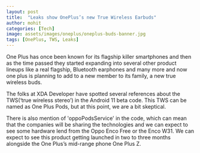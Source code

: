 ```yaml
---
layout: post
title:  "Leaks show OnePlus’s new True Wireless Earbuds"
author: mohit
categories: [Tech]
image: assets/images/oneplus/oneplus-buds-banner.jpg
tags: [OnePlus, TWS, Leaks]
---
```

One Plus has once been known for its flagship killer smartphones and then as the time passed they started expanding into several other product lineups like a real flagship, Bluetooth earphones and many more and now one plus is planning to add to a new member to its family, a new true wireless buds.

The folks at XDA Developer have spotted several references about the TWS(‘true wireless stereo’) in the Android 11 beta code. This TWS can be named as One Plus Pods, but at this point, we are a bit skeptical.

There is also mention of 'oppoPodsService' in the code, which can mean that the companies will be sharing the technologies and we can expect to see some hardware lend from the Oppo Enco Free or the Enco W31. We can expect to see this product getting launched in two to three months alongside the One Plus’s mid-range phone One Plus Z.
